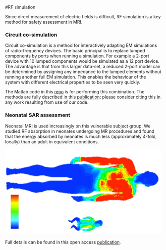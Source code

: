 #RF simulation

Since direct measurement of electric fields is difficult, RF simulation is a key method for safety assessment in MRI.

### Circuit co-simulation

Circuit co-simulation is a method for interactively adapting EM simulations of radio-frequency devices. The basic principal is to replace lumped components by ports when running a simulation. For example a 2-port device with 10 lumped components would be simulated as a 12 port device. The advantage is that from this larger data-set, a reduced 2-port model can be deterimined by assigning any impedance to the lumped elements without running another full EM simulation. This enables the behaviour of the system with different electrical properties to be seen very quickly.

The Matlab code in this [repo](https://github.com/mriphysics/circuit-cosimulation) is for performing this combination. The methods are fully described in this [publication](http://dx.doi.org/10.1002/mrm.25504): please consider citing this in any work resulting from use of our code.


### Neonatal SAR assessment

Neonatal MRI is used increasingly on this vulnerable subject group. We studied RF absorption in neonates undergoing MR procedures and found that the energy absorbed by neonates is much less (approximately 4-fold, locally) than an adult in equivalent conditions.

![alt-text](images/neosar.jpg)

Full details can be found in this open access [publication](http://onlinelibrary.wiley.com/doi/10.1002/nbm.3256/abstract).
